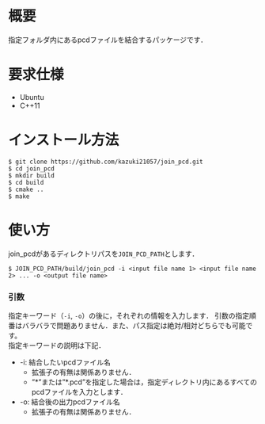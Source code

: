 # 概要

指定フォルダ内にあるpcdファイルを結合するパッケージです．


# 要求仕様

- Ubuntu
- C++11

# インストール方法

```
$ git clone https://github.com/kazuki21057/join_pcd.git
$ cd join_pcd
$ mkdir build 
$ cd build
$ cmake ..
$ make
```

# 使い方

join_pcdがあるディレクトリパスを`JOIN_PCD_PATH`とします．

```
$ JOIN_PCD_PATH/build/join_pcd -i <input file name 1> <input file name 2> ... -o <output file name>
```

### 引数

指定キーワード（`-i`, `-o`）の後に，それぞれの情報を入力します．
引数の指定順番はバラバラで問題ありません．また、パス指定は絶対/相対どちらでも可能です。  
指定キーワードの説明は下記．

- -i: 結合したいpcdファイル名
    - 拡張子の有無は関係ありません．
    - ”\*”または”\*.pcd”を指定した場合は，指定ディレクトリ内にあるすべてのpcdファイルを入力とします．
- -o: 結合後の出力pcdファイル名
    - 拡張子の有無は関係ありません．